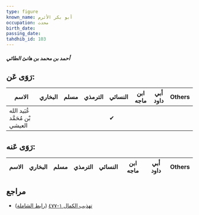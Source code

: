 ```yaml
---
type: figure
known_name: أبو بكر الأثرم
occupation: محدث
birth_date:
passing_date:
tahdhib_id: 103
---
```

##### أحمد بن محمد بن هانئ الطائي

## رَوَى عَن:
| الاسم                           | البخاري | مسلم | الترمذي | النسائي | ابن ماجه | أبي داود | Others |
| ------------------------------- | ------- | ---- | ------- | ------- | -------- | -------- | ------ |
| عُبَيد الله بْن مُحَمَّد العيشي |         |      |         | ✔       |          |          |        |
## رَوَى عَنه:
| الاسم | البخاري | مسلم | الترمذي | النسائي | ابن ماجه | أبي داود | Others |
| ----- | ------- | ---- | ------- | ------- | -------- | -------- | ------ |
## مراجع
- [تهذيب الكمال ١-٤٧٧](obsidian://open?vault=Tahdhib-al-Kamal&file=Figures/١٠٣-أحمد%20بن%20محمد%20بن%20هانئ%20الطائي) ([رابط الشاملة](https://shamela.ws/book/3722/476))